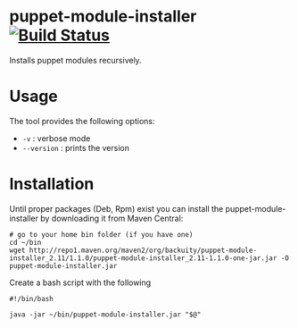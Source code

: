 puppet-module-installer [![Build Status](https://travis-ci.org/backuity/puppet-module-installer.png?branch=master)](https://travis-ci.org/backuity/puppet-module-installer)
=======================

Installs puppet modules recursively.

# Usage

The tool provides the following options:

  * `-v` : verbose mode
  * `--version` : prints the version


# Installation

Until proper packages (Deb, Rpm) exist you can install the puppet-module-installer by downloading it from Maven Central:

    # go to your home bin folder (if you have one)
    cd ~/bin
    wget http://repo1.maven.org/maven2/org/backuity/puppet-module-installer_2.11/1.1.0/puppet-module-installer_2.11-1.1.0-one-jar.jar -O puppet-module-installer.jar
      
Create a bash script with the following

    #!/bin/bash

    java -jar ~/bin/puppet-module-installer.jar "$@" 
